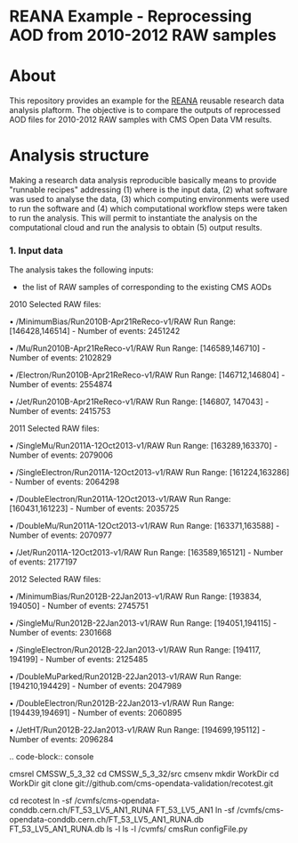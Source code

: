 REANA Example - Reprocessing AOD from 2010-2012 RAW samples
===========================================================


About
=====
This repository provides an example for the [REANA](http://reanahub.io/) 
reusable research data analysis plaftorm. The objective is to compare the outputs of 
reprocessed AOD files for 2010-2012 RAW samples with CMS Open Data VM results.

Analysis structure
==================

Making a research data analysis reproducible basically means to provide
"runnable recipes" addressing (1) where is the input data, (2) what software was
used to analyse the data, (3) which computing environments were used to run the
software and (4) which computational workflow steps were taken to run the
analysis. This will permit to instantiate the analysis on the computational
cloud and run the analysis to obtain (5) output results.


### 1. Input data

The analysis takes the following inputs:

- the list of RAW samples of corresponding to the existing CMS AODs

2010 Selected RAW files:

•	/MinimumBias/Run2010B-Apr21ReReco-v1/RAW 
	Run Range: [146428,146514] - Number of events: 2451242

•	/Mu/Run2010B-Apr21ReReco-v1/RAW 
	Run Range:  [146589,146710] - Number of events: 2102829

•	/Electron/Run2010B-Apr21ReReco-v1/RAW 
	Run Range: [146712,146804] - Number of events: 2554874

•	/Jet/Run2010B-Apr21ReReco-v1/RAW 
	Run Range: [146807, 147043] - Number of events: 2415753

2011 Selected RAW files:

•	/SingleMu/Run2011A-12Oct2013-v1/RAW 
	Run Range:  [163289,163370] - Number of events: 2079006

•	/SingleElectron/Run2011A-12Oct2013-v1/RAW 
	Run Range: [161224,163286] - Number of events: 2064298

•	/DoubleElectron/Run2011A-12Oct2013-v1/RAW
	Run Range:  [160431,161223] - Number of events: 2035725

•	/DoubleMu/Run2011A-12Oct2013-v1/RAW
	Run Range:  [163371,163588] - Number of events: 2070977

•	/Jet/Run2011A-12Oct2013-v1/RAW 
	Run Range:  [163589,165121] - Number of events: 2177197

2012 Selected RAW files:

•	/MinimumBias/Run2012B-22Jan2013-v1/RAW 
	Run Range:  [193834, 194050] - Number of events: 2745751

•	/SingleMu/Run2012B-22Jan2013-v1/RAW 
	Run Range: [194051,194115] - Number of events: 2301668

•	/SingleElectron/Run2012B-22Jan2013-v1/RAW 
	Run Range: [194117, 194199] - Number of events: 2125485

•	/DoubleMuParked/Run2012B-22Jan2013-v1/RAW 
	Run Range:  [194210,194429] - Number of events: 2047989

•	/DoubleElectron/Run2012B-22Jan2013-v1/RAW 
	Run Range: [194439,194691] - Number of events: 2060895

•	/JetHT/Run2012B-22Jan2013-v1/RAW 
	Run Range: [194699,195112] - Number of events: 2096284


.. code-block:: console

cmsrel CMSSW_5_3_32
cd CMSSW_5_3_32/src
cmsenv
mkdir WorkDir
cd WorkDir
git clone git://github.com/cms-opendata-validation/recotest.git

cd recotest
ln -sf /cvmfs/cms-opendata-conddb.cern.ch/FT_53_LV5_AN1_RUNA FT_53_LV5_AN1
ln -sf /cvmfs/cms-opendata-conddb.cern.ch/FT_53_LV5_AN1_RUNA.db FT_53_LV5_AN1_RUNA.db
ls -l
ls -l /cvmfs/
cmsRun configFile.py

